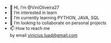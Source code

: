 - 👋 Hi, I’m @ViniOliveira27
- 👀 I’m interested in  learn
- 🌱 I’m currently learning PYTHON, JAVA, SQL
- 💞️ I’m looking to collaborate on 
personal projects 
- 📫 How to reach me  
by email vinicius.luad@gmail.com

<!---
ViniOliveira27/ViniOliveira27 is a ✨ special ✨ repository because its `README.md` (this file) appears on your GitHub profile.
You can click the Preview link to take a look at your changes.
--->
